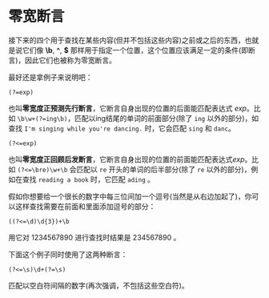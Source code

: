# 零宽断言

接下来的四个用于查找在某些内容(但并不包括这些内容)之前或之后的东西，也就是说它们像 **\b**, **\^**, **$** 那样用于指定一个位置，这个位置应该满足一定的条件(即断言)，因此它们也被称为零宽断言。

最好还是拿例子来说明吧：

```
(?=exp)
```

也叫**零宽度正预测先行断言**，它断言自身出现的位置的后面能匹配表达式 *exp*。比如 `\b\w+(?=ing\b)`，匹配以ing结尾的单词的前面部分(除了 `ing` 以外的部分)，如查找 `I'm singing while you're dancing.` 时，它会匹配 `sing` 和 `danc`。

```
(?<=exp)
```

也叫**零宽度正回顾后发断言**，它断言自身出现的位置的前面能匹配表达式*exp*。比如 `(?<=\bre)\w+\b` 会匹配以 `re` 开头的单词的后半部分(除了 `re` 以外的部分)，例如在查找 `reading a book` 时，它匹配 `ading` 。

假如你想要给一个很长的数字中每三位间加一个逗号(当然是从右边加起了)，你可以这样查找需要在前面和里面添加逗号的部分：

```
((?<=\d)\d{3})+\b
```

用它对 1234567890 进行查找时结果是 234567890 。

下面这个例子同时使用了这两种断言：

```
(?<=\s)\d+(?=\s)
```

匹配以空白符间隔的数字(再次强调，不包括这些空白符)。

